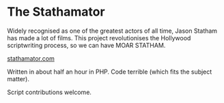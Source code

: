 The Stathamator
===============

Widely recognised as one of the greatest actors of all time, Jason Statham has made a lot of films. This project revolutionises the Hollywood scriptwriting process, so we can have MOAR STATHAM.

[stathamator.com](http://www.stathamator.com)

Written in about half an hour in PHP. Code terrible (which fits the subject matter).

Script contributions welcome.
